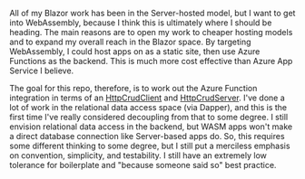 All of my Blazor work has been in the Server-hosted model, but I want to get into WebAssembly, because I think this is ultimately where I should be heading. The main reasons are to open my work to cheaper hosting models and to expand my overall reach in the Blazor space. By targeting WebAssembly, I could host apps on as a static site, then use Azure Functions as the backend. This is much more cost effective than Azure App Service I believe.

The goal for this repo, therefore, is to work out the Azure Function integration in terms of an [HttpCrudClient](https://github.com/adamfoneil/HttpData/blob/master/HttpData.Client/HttpCrudClient.cs) and [HttpCrudServer](https://github.com/adamfoneil/HttpData/blob/master/HttpData.Server/HttpCrudServer.cs). I've done a lot of work in the relational data access space (via Dapper), and this is the first time I've really considered decoupling from that to some degree. I still envision relational data access in the backend, but WASM apps won't make a direct database connection like Server-based apps do. So, this requires some different thinking to some degree, but I still put a merciless emphasis on convention, simplicity, and testability. I still have an extremely low tolerance for boilerplate and "because someone said so" best practice.
